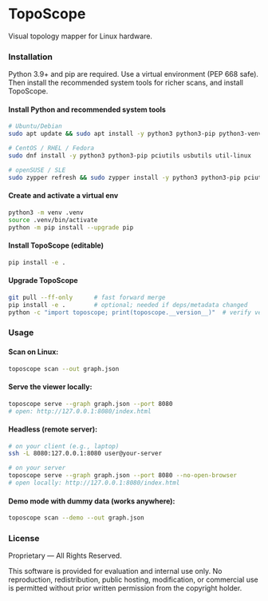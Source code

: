 # TopoScope

Visual topology mapper for Linux hardware.

### Installation
Python 3.9+ and pip are required. Use a virtual environment (PEP 668 safe). Then install the recommended system tools for richer scans, and install TopoScope.

#### Install Python and recommended system tools
```bash
# Ubuntu/Debian
sudo apt update && sudo apt install -y python3 python3-pip python3-venv pciutils usbutils util-linux

# CentOS / RHEL / Fedora
sudo dnf install -y python3 python3-pip pciutils usbutils util-linux

# openSUSE / SLE
sudo zypper refresh && sudo zypper install -y python3 python3-pip pciutils usbutils util-linux
```

#### Create and activate a virtual env
```bash
python3 -m venv .venv
source .venv/bin/activate
python -m pip install --upgrade pip
```

#### Install TopoScope (editable)
```bash
pip install -e .
```

#### Upgrade TopoScope
```bash
git pull --ff-only      # fast forward merge
pip install -e .        # optional; needed if deps/metadata changed
python -c "import toposcope; print(toposcope.__version__)"  # verify version
```

### Usage

#### Scan on Linux:
```bash
toposcope scan --out graph.json
```

#### Serve the viewer locally:
```bash
toposcope serve --graph graph.json --port 8080
# open: http://127.0.0.1:8080/index.html
```


#### Headless (remote server):
```bash
# on your client (e.g., laptop)
ssh -L 8080:127.0.0.1:8080 user@your-server

# on your server
toposcope serve --graph graph.json --port 8080 --no-open-browser
# open locally: http://127.0.0.1:8080/index.html
```

#### Demo mode with dummy data (works anywhere):
```bash
toposcope scan --demo --out graph.json
```

### License
Proprietary — All Rights Reserved.

This software is provided for evaluation and internal use only. No reproduction, redistribution, public hosting, modification, or commercial use is permitted without prior written permission from the copyright holder.
